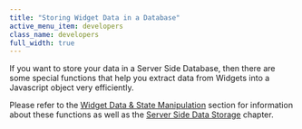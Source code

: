 ```yaml
---
title: "Storing Widget Data in a Database"
active_menu_item: developers
class_name: developers
full_width: true
---
```



If you want to store your data in a Server Side Database, then there are some special functions that help you extract data from Widgets into a Javascript object very efficiently.

Please refer to the [Widget Data & State Manipulation](../../../client-api/widget-data-state-manipulation/) section for information about these functions as well as the [Server Side Data Storage](../../../../product-guide/data-storage/server-side-data-storage/) chapter.

